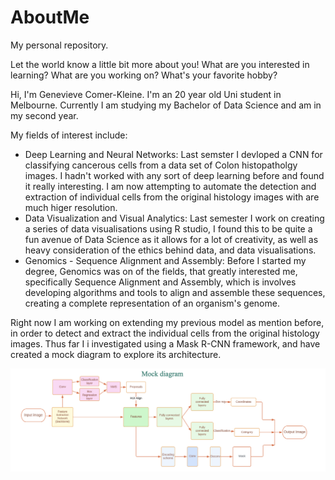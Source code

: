 # AboutMe
My personal repository.

Let the world know a little bit more about you! What are you interested in learning? What are you working on? What's your favorite hobby?

Hi, I'm Genevieve Comer-Kleine.
I'm an 20 year old Uni student in Melbourne. Currently I am studying my Bachelor of Data Science and am in my second year. 

My fields of interest include:
- Deep Learning and Neural Networks: Last semster I devloped a CNN for classifying cancerous cells from a data set of Colon histopatholgy images. I hadn't worked with any sort of deep learning before and found it really interesting. I am now attempting to automate the detection and
extraction of individual cells from the original histology images with are much higer resolution.
- Data Visualization and Visual Analytics: Last semester I work on creating a series of data visualisations using R studio, I found this to be quite a fun avenue of Data Science as it allows for a lot of creativity, as well as heavy consideration of the ethics behind data, and data visualisations.
- Genomics - Sequence Alignment and Assembly: Before I started my degree, Genomics was on of the fields, that greatly interested me, specifically Sequence Alignment and Assembly, which is involves developing algorithms and tools to align and assemble these sequences, creating a complete representation of an organism's genome.

Right now I am working on extending my previous model as mention before, in order to detect and extract the individual cells from the original histology images. Thus far I i investigated using a Mask R-CNN framework, and have created a mock diagram to explore its architecture.

![Alt Text](https://github.com/Genevieve-ZIlo/AboutMe/blob/main/Screen%20Shot%202023-07-16%20at%2011.45.49%20am.png)
